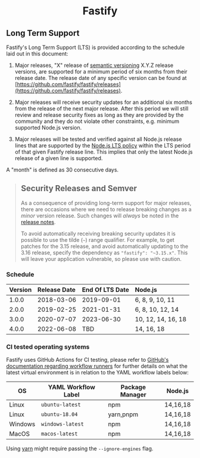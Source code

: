 <h1 align="center">Fastify</h1>

## Long Term Support
<a id="lts"></a>

Fastify's Long Term Support (LTS) is provided according to the schedule laid out
in this document:

1. Major releases, "X" release of [semantic versioning][semver] X.Y.Z release
   versions, are supported for a minimum period of six months from their release
   date. The release date of any specific version can be found at
   [https://github.com/fastify/fastify/releases](https://github.com/fastify/fastify/releases).

2. Major releases will receive security updates for an additional six months
   from the release of the next major release. After this period we will still
   review and release security fixes as long as they are provided by the
   community and they do not violate other constraints, e.g. minimum supported
   Node.js version.

3. Major releases will be tested and verified against all Node.js release lines
   that are supported by the [Node.js LTS
   policy](https://github.com/nodejs/Release) within the LTS period of that
   given Fastify release line. This implies that only the latest Node.js release
   of a given line is supported.

A "month" is defined as 30 consecutive days.

> ## Security Releases and Semver
>
> As a consequence of providing long-term support for major releases, there are
> occasions where we need to release breaking changes as a _minor_ version
> release. Such changes will _always_ be noted in the [release
> notes](https://github.com/fastify/fastify/releases).
>
> To avoid automatically receiving breaking security updates it is possible to
> use the tilde (`~`) range qualifier. For example, to get patches for the 3.15
> release, and avoid automatically updating to the 3.16 release, specify the
> dependency as `"fastify": "~3.15.x"`. This will leave your application
> vulnerable, so please use with caution.

[semver]: https://semver.org/

### Schedule
<a id="lts-schedule"></a>

| Version | Release Date | End Of LTS Date | Node.js              |
| :------ | :----------- | :-------------- | :------------------- |
| 1.0.0   | 2018-03-06   | 2019-09-01      | 6, 8, 9, 10, 11      |
| 2.0.0   | 2019-02-25   | 2021-01-31      | 6, 8, 10, 12, 14     |
| 3.0.0   | 2020-07-07   | 2023-06-30      | 10, 12, 14, 16, 18   |
| 4.0.0   | 2022-06-08   | TBD             | 14, 16, 18           |

### CI tested operating systems
<a id="supported-os"></a>

Fastify uses GitHub Actions for CI testing, please refer to [GitHub's
documentation regarding workflow
runners](https://docs.github.com/en/actions/using-github-hosted-runners/about-github-hosted-runners#supported-runners-and-hardware-resources)
for further details on what the latest virtual environment is in relation to the
YAML workflow labels below:

| OS      | YAML Workflow Label    | Package Manager           | Node.js      |
|---------|------------------------|---------------------------|--------------|
| Linux   | `ubuntu-latest`        | npm                       | 14,16,18     |
| Linux   | `ubuntu-18.04`         | yarn,pnpm                 | 14,16,18     |
| Windows | `windows-latest`       | npm                       | 14,16,18     |
| MacOS   | `macos-latest`         | npm                       | 14,16,18     |

Using [yarn](https://yarnpkg.com/) might require passing the `--ignore-engines`
flag.
